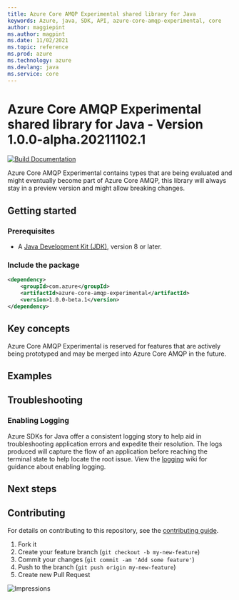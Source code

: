 ```yaml
---
title: Azure Core AMQP Experimental shared library for Java
keywords: Azure, java, SDK, API, azure-core-amqp-experimental, core
author: maggiepint
ms.author: magpint
ms.date: 11/02/2021
ms.topic: reference
ms.prod: azure
ms.technology: azure
ms.devlang: java
ms.service: core
---
```


# Azure Core AMQP Experimental shared library for Java - Version 1.0.0-alpha.20211102.1 


[![Build Documentation](https://img.shields.io/badge/documentation-published-blue.svg)](https://azure.github.io/azure-sdk-for-java)

Azure Core AMQP Experimental contains types that are being evaluated and might eventually become part of Azure Core AMQP, this library will always stay in a preview version and might allow breaking changes.

## Getting started

### Prerequisites

- A [Java Development Kit (JDK)][jdk_link], version 8 or later.

### Include the package

[//]: # ({x-version-update-start;com.azure:azure-core-amqp-experimental;current})
```xml
<dependency>
    <groupId>com.azure</groupId>
    <artifactId>azure-core-amqp-experimental</artifactId>
    <version>1.0.0-beta.1</version>
</dependency>
```
[//]: # ({x-version-update-end})

## Key concepts

Azure Core AMQP Experimental is reserved for features that are actively being prototyped and may be merged into Azure Core AMQP in the future.

## Examples

## Troubleshooting

### Enabling Logging

Azure SDKs for Java offer a consistent logging story to help aid in troubleshooting application errors and expedite
their resolution. The logs produced will capture the flow of an application before reaching the terminal state to help
locate the root issue. View the [logging][logging] wiki for guidance about enabling logging.

## Next steps

## Contributing

For details on contributing to this repository, see the [contributing guide](https://github.com/Azure/azure-sdk-for-java/blob/main/CONTRIBUTING.md).

1. Fork it
1. Create your feature branch (`git checkout -b my-new-feature`)
1. Commit your changes (`git commit -am 'Add some feature'`)
1. Push to the branch (`git push origin my-new-feature`)
1. Create new Pull Request

<!-- Links -->
[logging]: https://github.com/Azure/azure-sdk-for-java/wiki/Logging-with-Azure-SDK
[jdk_link]: https://docs.microsoft.com/java/azure/jdk/?view=azure-java-stable

![Impressions](https://azure-sdk-impressions.azurewebsites.net/api/impressions/azure-sdk-for-java%2Fsdk%2Fcore%2Fazure-core-amqp-experimental%2FREADME.png)

